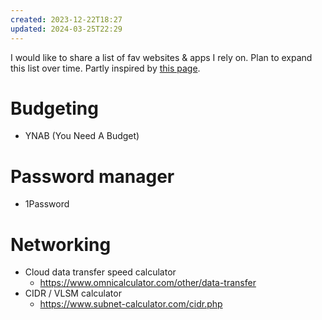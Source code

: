 ```yaml
---
created: 2023-12-22T18:27
updated: 2024-03-25T22:29
---
```

I would like to share a list of fav websites & apps I rely on.  Plan to expand this list over time.  Partly inspired by [this page](https://www.theobjectivedad.com/pub/20230329-announcing-tools/index.html).
# Budgeting
- YNAB (You Need A Budget)
# Password manager
- 1Password
# Networking
- Cloud data transfer speed calculator
	- https://www.omnicalculator.com/other/data-transfer
- CIDR / VLSM calculator
	- https://www.subnet-calculator.com/cidr.php